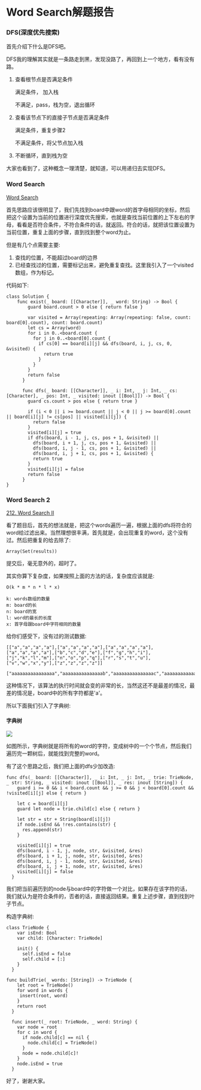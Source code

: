 # Word Search解题报告

### DFS(深度优先搜索)

首先介绍下什么是DFS吧。

DFS我的理解其实就是一条路走到黑，发现没路了，再回到上一个地方，看有没有路。

1. 查看根节点是否满足条件

	 满足条件， 加入栈
	
	不满足，pass，栈为空，退出循环

2. 查看该节点下的直接子节点是否满足条件

	满足条件，重复步骤2

	不满足条件，将父节点加入栈

3. 不断循环，直到栈为空

大家也看到了，这种概念一理清楚，就知道，可以用递归去实现DFS。


### Word Search

[Word Search](https://leetcode.com/problems/word-search/)

首先思路应该很明显了，我们先找到board中跟word的首字母相同的坐标，然后把这个设置为当前的位置进行深度优先搜索，也就是查找当前位置的上下左右的字母，看看是否符合条件，不符合条件的话，就返回。符合的话，就把该位置设置为当前位置，重复上面的步骤，直到找到整个word为止。

但是有几个点需要主要:

1. 查找的位置，不能超过board的边界
2. 已经查找过的位置，需要标记出来，避免重复查找。这里我引入了一个visited数组，作为标记。

代码如下:

	class Solution {
	    func exist(_ board: [[Character]], _ word: String) -> Bool {
	        guard board.count > 0 else { return false }
	
	        var visited = Array(repeating: Array(repeating: false, count: board[0].count), count: board.count)
	        let cs = Array(word)
	        for i in 0..<board.count {
	          for j in 0..<board[0].count {
	            if cs[0] == board[i][j] && dfs(board, i, j, cs, 0, &visited) {
	              return true
	            }
	          }
	        }
	        return false
	      }
	
	      func dfs(_ board: [[Character]], _ i: Int, _ j: Int, _ cs: [Character], _ pos: Int, _ visited: inout [[Bool]]) -> Bool {
	        guard cs.count > pos else { return true }
	
	        if (i < 0 || i >= board.count || j < 0 || j >= board[0].count || board[i][j] != cs[pos] || visited[i][j]) {
	          return false
	        }
	        visited[i][j] = true
	        if dfs(board, i - 1, j, cs, pos + 1, &visited) ||
	          dfs(board, i + 1, j, cs, pos + 1, &visited) ||
	          dfs(board, i, j - 1, cs, pos + 1, &visited) ||
	          dfs(board, i, j + 1, cs, pos + 1, &visited) {
	          return true
	        }
	        visited[i][j] = false
	        return false
	      }
	}

### Word Search 2

[212. Word Search II](https://leetcode.com/problems/word-search-ii/)

看了题目后，首先的想法就是，把这个words遍历一遍，根据上面的dfs将符合的word给过滤出来。当然理想很丰满，首先就是，会出现重复的word，这个没有过。然后把重复的给去除了:

	Array(Set(results))
	
提交后，毫无意外的，超时了。

其实你算下复杂度，如果按照上面的方法的话，复杂度应该就是:

	O(k * m * n * l * x)
	
	k: words数组的数量
	m: board的长
	n: board的宽
	l: word的最长的长度
	x: 首字母跟board中字符相同的数量
	
给你们感受下，没有过的测试数据:

	[["a","a","a","a"],["a","a","a","a"],["a","a","a","a"],["a","a","a","a"],["b","c","d","e"],["f","g","h","i"],["j","k","l","m"],["n","o","p","q"],["r","s","t","u"],["v","w","x","y"],["z","z","z","z"]]
	
	["aaaaaaaaaaaaaaaa","aaaaaaaaaaaaaaab","aaaaaaaaaaaaaaac","aaaaaaaaaaaaaaad","aaaaaaaaaaaaaaae","aaaaaaaaaaaaaaaf","aaaaaaaaaaaaaaag","aaaaaaaaaaaaaaah","aaaaaaaaaaaaaaai","aaaaaaaaaaaaaaaj","aaaaaaaaaaaaaaak","aaaaaaaaaaaaaaal","aaaaaaaaaaaaaaam","aaaaaaaaaaaaaaan","aaaaaaaaaaaaaaao","aaaaaaaaaaaaaaap","aaaaaaaaaaaaaaaq","aaaaaaaaaaaaaaar","aaaaaaaaaaaaaaas","aaaaaaaaaaaaaaat","aaaaaaaaaaaaaaau","aaaaaaaaaaaaaaav","aaaaaaaaaaaaaaaw","aaaaaaaaaaaaaaax","aaaaaaaaaaaaaaay","aaaaaaaaaaaaaaaz","aaaaaaaaaaaaaaaa","aaaaaaaaaaaaaaab","aaaaaaaaaaaaaaac","aaaaaaaaaaaaaaad","aaaaaaaaaaaaaaae","aaaaaaaaaaaaaaaf","aaaaaaaaaaaaaaag","aaaaaaaaaaaaaaah","aaaaaaaaaaaaaaai","aaaaaaaaaaaaaaaj","aaaaaaaaaaaaaaak","aaaaaaaaaaaaaaal","aaaaaaaaaaaaaaam","aaaaaaaaaaaaaaan","aaaaaaaaaaaaaaao","aaaaaaaaaaaaaaap","aaaaaaaaaaaaaaaq","aaaaaaaaaaaaaaar","aaaaaaaaaaaaaaas","aaaaaaaaaaaaaaat","aaaaaaaaaaaaaaau","aaaaaaaaaaaaaaav","aaaaaaaaaaaaaaaw","aaaaaaaaaaaaaaax","aaaaaaaaaaaaaaay","aaaaaaaaaaaaaaaz","aaaaaaaaaaaaaaba","aaaaaaaaaaaaaabb","aaaaaaaaaaaaaabc","aaaaaaaaaaaaaabd","aaaaaaaaaaaaaabe","aaaaaaaaaaaaaabf","aaaaaaaaaaaaaabg","aaaaaaaaaaaaaabh","aaaaaaaaaaaaaabi","aaaaaaaaaaaaaabj","aaaaaaaaaaaaaabk","aaaaaaaaaaaaaabl","aaaaaaaaaaaaaabm","aaaaaaaaaaaaaabn","aaaaaaaaaaaaaabo","aaaaaaaaaaaaaabp","aaaaaaaaaaaaaabq","aaaaaaaaaaaaaabr","aaaaaaaaaaaaaabs","aaaaaaaaaaaaaabt","aaaaaaaaaaaaaabu","aaaaaaaaaaaaaabv","aaaaaaaaaaaaaabw","aaaaaaaaaaaaaabx","aaaaaaaaaaaaaaby","aaaaaaaaaaaaaabz","aaaaaaaaaaaaaaca","aaaaaaaaaaaaaacb","aaaaaaaaaaaaaacc","aaaaaaaaaaaaaacd","aaaaaaaaaaaaaace","aaaaaaaaaaaaaacf","aaaaaaaaaaaaaacg","aaaaaaaaaaaaaach","aaaaaaaaaaaaaaci","aaaaaaaaaaaaaacj","aaaaaaaaaaaaaack","aaaaaaaaaaaaaacl","aaaaaaaaaaaaaacm","aaaaaaaaaaaaaacn","aaaaaaaaaaaaaaco","aaaaaaaaaaaaaacp","aaaaaaaaaaaaaacq","aaaaaaaaaaaaaacr","aaaaaaaaaaaaaacs","aaaaaaaaaaaaaact","aaaaaaaaaaaaaacu","aaaaaaaaaaaaaacv","aaaaaaaaaaaaaacw","aaaaaaaaaaaaaacx","aaaaaaaaaaaaaacy","aaaaaaaaaaaaaacz","aaaaaaaaaaaaaada","aaaaaaaaaaaaaadb","aaaaaaaaaaaaaadc","aaaaaaaaaaaaaadd","aaaaaaaaaaaaaade","aaaaaaaaaaaaaadf","aaaaaaaaaaaaaadg","aaaaaaaaaaaaaadh","aaaaaaaaaaaaaadi","aaaaaaaaaaaaaadj","aaaaaaaaaaaaaadk","aaaaaaaaaaaaaadl","aaaaaaaaaaaaaadm","aaaaaaaaaaaaaadn","aaaaaaaaaaaaaado","aaaaaaaaaaaaaadp","aaaaaaaaaaaaaadq","aaaaaaaaaaaaaadr","aaaaaaaaaaaaaads","aaaaaaaaaaaaaadt","aaaaaaaaaaaaaadu","aaaaaaaaaaaaaadv","aaaaaaaaaaaaaadw","aaaaaaaaaaaaaadx","aaaaaaaaaaaaaady","aaaaaaaaaaaaaadz","aaaaaaaaaaaaaaea","aaaaaaaaaaaaaaeb","aaaaaaaaaaaaaaec","aaaaaaaaaaaaaaed","aaaaaaaaaaaaaaee","aaaaaaaaaaaaaaef","aaaaaaaaaaaaaaeg","aaaaaaaaaaaaaaeh","aaaaaaaaaaaaaaei","aaaaaaaaaaaaaaej","aaaaaaaaaaaaaaek","aaaaaaaaaaaaaael","aaaaaaaaaaaaaaem","aaaaaaaaaaaaaaen","aaaaaaaaaaaaaaeo","aaaaaaaaaaaaaaep","aaaaaaaaaaaaaaeq","aaaaaaaaaaaaaaer","aaaaaaaaaaaaaaes","aaaaaaaaaaaaaaet","aaaaaaaaaaaaaaeu","aaaaaaaaaaaaaaev","aaaaaaaaaaaaaaew","aaaaaaaaaaaaaaex","aaaaaaaaaaaaaaey","aaaaaaaaaaaaaaez","aaaaaaaaaaaaaafa","aaaaaaaaaaaaaafb","aaaaaaaaaaaaaafc","aaaaaaaaaaaaaafd","aaaaaaaaaaaaaafe","aaaaaaaaaaaaaaff","aaaaaaaaaaaaaafg","aaaaaaaaaaaaaafh","aaaaaaaaaaaaaafi","aaaaaaaaaaaaaafj","aaaaaaaaaaaaaafk","aaaaaaaaaaaaaafl","aaaaaaaaaaaaaafm","aaaaaaaaaaaaaafn","aaaaaaaaaaaaaafo","aaaaaaaaaaaaaafp","aaaaaaaaaaaaaafq","aaaaaaaaaaaaaafr","aaaaaaaaaaaaaafs","aaaaaaaaaaaaaaft","aaaaaaaaaaaaaafu","aaaaaaaaaaaaaafv","aaaaaaaaaaaaaafw","aaaaaaaaaaaaaafx","aaaaaaaaaaaaaafy","aaaaaaaaaaaaaafz","aaaaaaaaaaaaaaga","aaaaaaaaaaaaaagb","aaaaaaaaaaaaaagc","aaaaaaaaaaaaaagd","aaaaaaaaaaaaaage","aaaaaaaaaaaaaagf","aaaaaaaaaaaaaagg","aaaaaaaaaaaaaagh","aaaaaaaaaaaaaagi","aaaaaaaaaaaaaagj","aaaaaaaaaaaaaagk","aaaaaaaaaaaaaagl","aaaaaaaaaaaaaagm","aaaaaaaaaaaaaagn","aaaaaaaaaaaaaago","aaaaaaaaaaaaaagp","aaaaaaaaaaaaaagq","aaaaaaaaaaaaaagr","aaaaaaaaaaaaaags","aaaaaaaaaaaaaagt","aaaaaaaaaaaaaagu","aaaaaaaaaaaaaagv","aaaaaaaaaaaaaagw","aaaaaaaaaaaaaagx","aaaaaaaaaaaaaagy","aaaaaaaaaaaaaagz","aaaaaaaaaaaaaaha","aaaaaaaaaaaaaahb","aaaaaaaaaaaaaahc","aaaaaaaaaaaaaahd","aaaaaaaaaaaaaahe","aaaaaaaaaaaaaahf","aaaaaaaaaaaaaahg","aaaaaaaaaaaaaahh","aaaaaaaaaaaaaahi","aaaaaaaaaaaaaahj","aaaaaaaaaaaaaahk","aaaaaaaaaaaaaahl","aaaaaaaaaaaaaahm","aaaaaaaaaaaaaahn","aaaaaaaaaaaaaaho","aaaaaaaaaaaaaahp","aaaaaaaaaaaaaahq","aaaaaaaaaaaaaahr","aaaaaaaaaaaaaahs","aaaaaaaaaaaaaaht","aaaaaaaaaaaaaahu","aaaaaaaaaaaaaahv","aaaaaaaaaaaaaahw","aaaaaaaaaaaaaahx","aaaaaaaaaaaaaahy","aaaaaaaaaaaaaahz","aaaaaaaaaaaaaaia","aaaaaaaaaaaaaaib","aaaaaaaaaaaaaaic","aaaaaaaaaaaaaaid","aaaaaaaaaaaaaaie","aaaaaaaaaaaaaaif","aaaaaaaaaaaaaaig","aaaaaaaaaaaaaaih","aaaaaaaaaaaaaaii","aaaaaaaaaaaaaaij","aaaaaaaaaaaaaaik","aaaaaaaaaaaaaail","aaaaaaaaaaaaaaim","aaaaaaaaaaaaaain","aaaaaaaaaaaaaaio","aaaaaaaaaaaaaaip","aaaaaaaaaaaaaaiq","aaaaaaaaaaaaaair","aaaaaaaaaaaaaais","aaaaaaaaaaaaaait","aaaaaaaaaaaaaaiu","aaaaaaaaaaaaaaiv","aaaaaaaaaaaaaaiw","aaaaaaaaaaaaaaix","aaaaaaaaaaaaaaiy","aaaaaaaaaaaaaaiz","aaaaaaaaaaaaaaja","aaaaaaaaaaaaaajb","aaaaaaaaaaaaaajc","aaaaaaaaaaaaaajd","aaaaaaaaaaaaaaje","aaaaaaaaaaaaaajf","aaaaaaaaaaaaaajg","aaaaaaaaaaaaaajh","aaaaaaaaaaaaaaji","aaaaaaaaaaaaaajj","aaaaaaaaaaaaaajk","aaaaaaaaaaaaaajl","aaaaaaaaaaaaaajm","aaaaaaaaaaaaaajn","aaaaaaaaaaaaaajo","aaaaaaaaaaaaaajp","aaaaaaaaaaaaaajq","aaaaaaaaaaaaaajr","aaaaaaaaaaaaaajs","aaaaaaaaaaaaaajt","aaaaaaaaaaaaaaju","aaaaaaaaaaaaaajv","aaaaaaaaaaaaaajw","aaaaaaaaaaaaaajx","aaaaaaaaaaaaaajy","aaaaaaaaaaaaaajz","aaaaaaaaaaaaaaka","aaaaaaaaaaaaaakb","aaaaaaaaaaaaaakc","aaaaaaaaaaaaaakd","aaaaaaaaaaaaaake","aaaaaaaaaaaaaakf","aaaaaaaaaaaaaakg","aaaaaaaaaaaaaakh","aaaaaaaaaaaaaaki","aaaaaaaaaaaaaakj","aaaaaaaaaaaaaakk","aaaaaaaaaaaaaakl","aaaaaaaaaaaaaakm","aaaaaaaaaaaaaakn","aaaaaaaaaaaaaako","aaaaaaaaaaaaaakp","aaaaaaaaaaaaaakq","aaaaaaaaaaaaaakr","aaaaaaaaaaaaaaks","aaaaaaaaaaaaaakt","aaaaaaaaaaaaaaku","aaaaaaaaaaaaaakv","aaaaaaaaaaaaaakw","aaaaaaaaaaaaaakx","aaaaaaaaaaaaaaky","aaaaaaaaaaaaaakz","aaaaaaaaaaaaaala","aaaaaaaaaaaaaalb","aaaaaaaaaaaaaalc","aaaaaaaaaaaaaald","aaaaaaaaaaaaaale","aaaaaaaaaaaaaalf","aaaaaaaaaaaaaalg","aaaaaaaaaaaaaalh","aaaaaaaaaaaaaali","aaaaaaaaaaaaaalj","aaaaaaaaaaaaaalk","aaaaaaaaaaaaaall","aaaaaaaaaaaaaalm","aaaaaaaaaaaaaaln","aaaaaaaaaaaaaalo","aaaaaaaaaaaaaalp","aaaaaaaaaaaaaalq","aaaaaaaaaaaaaalr","aaaaaaaaaaaaaals","aaaaaaaaaaaaaalt","aaaaaaaaaaaaaalu","aaaaaaaaaaaaaalv","aaaaaaaaaaaaaalw","aaaaaaaaaaaaaalx","aaaaaaaaaaaaaaly","aaaaaaaaaaaaaalz","aaaaaaaaaaaaaama","aaaaaaaaaaaaaamb","aaaaaaaaaaaaaamc","aaaaaaaaaaaaaamd","aaaaaaaaaaaaaame","aaaaaaaaaaaaaamf","aaaaaaaaaaaaaamg","aaaaaaaaaaaaaamh","aaaaaaaaaaaaaami","aaaaaaaaaaaaaamj","aaaaaaaaaaaaaamk","aaaaaaaaaaaaaaml","aaaaaaaaaaaaaamm","aaaaaaaaaaaaaamn","aaaaaaaaaaaaaamo","aaaaaaaaaaaaaamp","aaaaaaaaaaaaaamq","aaaaaaaaaaaaaamr","aaaaaaaaaaaaaams","aaaaaaaaaaaaaamt","aaaaaaaaaaaaaamu","aaaaaaaaaaaaaamv","aaaaaaaaaaaaaamw","aaaaaaaaaaaaaamx","aaaaaaaaaaaaaamy","aaaaaaaaaaaaaamz","aaaaaaaaaaaaaana","aaaaaaaaaaaaaanb","aaaaaaaaaaaaaanc","aaaaaaaaaaaaaand","aaaaaaaaaaaaaane","aaaaaaaaaaaaaanf","aaaaaaaaaaaaaang","aaaaaaaaaaaaaanh","aaaaaaaaaaaaaani","aaaaaaaaaaaaaanj","aaaaaaaaaaaaaank","aaaaaaaaaaaaaanl","aaaaaaaaaaaaaanm","aaaaaaaaaaaaaann","aaaaaaaaaaaaaano","aaaaaaaaaaaaaanp","aaaaaaaaaaaaaanq","aaaaaaaaaaaaaanr","aaaaaaaaaaaaaans","aaaaaaaaaaaaaant","aaaaaaaaaaaaaanu","aaaaaaaaaaaaaanv","aaaaaaaaaaaaaanw","aaaaaaaaaaaaaanx","aaaaaaaaaaaaaany","aaaaaaaaaaaaaanz","aaaaaaaaaaaaaaoa","aaaaaaaaaaaaaaob","aaaaaaaaaaaaaaoc","aaaaaaaaaaaaaaod","aaaaaaaaaaaaaaoe","aaaaaaaaaaaaaaof","aaaaaaaaaaaaaaog","aaaaaaaaaaaaaaoh","aaaaaaaaaaaaaaoi","aaaaaaaaaaaaaaoj","aaaaaaaaaaaaaaok","aaaaaaaaaaaaaaol","aaaaaaaaaaaaaaom","aaaaaaaaaaaaaaon","aaaaaaaaaaaaaaoo","aaaaaaaaaaaaaaop","aaaaaaaaaaaaaaoq","aaaaaaaaaaaaaaor","aaaaaaaaaaaaaaos","aaaaaaaaaaaaaaot","aaaaaaaaaaaaaaou","aaaaaaaaaaaaaaov","aaaaaaaaaaaaaaow","aaaaaaaaaaaaaaox","aaaaaaaaaaaaaaoy","aaaaaaaaaaaaaaoz","aaaaaaaaaaaaaapa","aaaaaaaaaaaaaapb","aaaaaaaaaaaaaapc","aaaaaaaaaaaaaapd","aaaaaaaaaaaaaape","aaaaaaaaaaaaaapf","aaaaaaaaaaaaaapg","aaaaaaaaaaaaaaph","aaaaaaaaaaaaaapi","aaaaaaaaaaaaaapj","aaaaaaaaaaaaaapk","aaaaaaaaaaaaaapl","aaaaaaaaaaaaaapm","aaaaaaaaaaaaaapn","aaaaaaaaaaaaaapo","aaaaaaaaaaaaaapp","aaaaaaaaaaaaaapq","aaaaaaaaaaaaaapr","aaaaaaaaaaaaaaps","aaaaaaaaaaaaaapt","aaaaaaaaaaaaaapu","aaaaaaaaaaaaaapv","aaaaaaaaaaaaaapw","aaaaaaaaaaaaaapx","aaaaaaaaaaaaaapy","aaaaaaaaaaaaaapz","aaaaaaaaaaaaaaqa","aaaaaaaaaaaaaaqb","aaaaaaaaaaaaaaqc","aaaaaaaaaaaaaaqd","aaaaaaaaaaaaaaqe","aaaaaaaaaaaaaaqf","aaaaaaaaaaaaaaqg","aaaaaaaaaaaaaaqh","aaaaaaaaaaaaaaqi","aaaaaaaaaaaaaaqj","aaaaaaaaaaaaaaqk","aaaaaaaaaaaaaaql","aaaaaaaaaaaaaaqm","aaaaaaaaaaaaaaqn","aaaaaaaaaaaaaaqo","aaaaaaaaaaaaaaqp","aaaaaaaaaaaaaaqq","aaaaaaaaaaaaaaqr","aaaaaaaaaaaaaaqs","aaaaaaaaaaaaaaqt","aaaaaaaaaaaaaaqu","aaaaaaaaaaaaaaqv","aaaaaaaaaaaaaaqw","aaaaaaaaaaaaaaqx","aaaaaaaaaaaaaaqy","aaaaaaaaaaaaaaqz","aaaaaaaaaaaaaara","aaaaaaaaaaaaaarb","aaaaaaaaaaaaaarc","aaaaaaaaaaaaaard","aaaaaaaaaaaaaare","aaaaaaaaaaaaaarf","aaaaaaaaaaaaaarg","aaaaaaaaaaaaaarh","aaaaaaaaaaaaaari","aaaaaaaaaaaaaarj","aaaaaaaaaaaaaark","aaaaaaaaaaaaaarl","aaaaaaaaaaaaaarm","aaaaaaaaaaaaaarn","aaaaaaaaaaaaaaro","aaaaaaaaaaaaaarp","aaaaaaaaaaaaaarq","aaaaaaaaaaaaaarr","aaaaaaaaaaaaaars","aaaaaaaaaaaaaart","aaaaaaaaaaaaaaru","aaaaaaaaaaaaaarv","aaaaaaaaaaaaaarw","aaaaaaaaaaaaaarx","aaaaaaaaaaaaaary","aaaaaaaaaaaaaarz","aaaaaaaaaaaaaasa","aaaaaaaaaaaaaasb","aaaaaaaaaaaaaasc","aaaaaaaaaaaaaasd","aaaaaaaaaaaaaase","aaaaaaaaaaaaaasf","aaaaaaaaaaaaaasg","aaaaaaaaaaaaaash","aaaaaaaaaaaaaasi","aaaaaaaaaaaaaasj","aaaaaaaaaaaaaask","aaaaaaaaaaaaaasl","aaaaaaaaaaaaaasm","aaaaaaaaaaaaaasn","aaaaaaaaaaaaaaso","aaaaaaaaaaaaaasp","aaaaaaaaaaaaaasq","aaaaaaaaaaaaaasr","aaaaaaaaaaaaaass","aaaaaaaaaaaaaast","aaaaaaaaaaaaaasu","aaaaaaaaaaaaaasv","aaaaaaaaaaaaaasw","aaaaaaaaaaaaaasx","aaaaaaaaaaaaaasy","aaaaaaaaaaaaaasz","aaaaaaaaaaaaaata","aaaaaaaaaaaaaatb","aaaaaaaaaaaaaatc","aaaaaaaaaaaaaatd","aaaaaaaaaaaaaate","aaaaaaaaaaaaaatf","aaaaaaaaaaaaaatg","aaaaaaaaaaaaaath","aaaaaaaaaaaaaati","aaaaaaaaaaaaaatj","aaaaaaaaaaaaaatk","aaaaaaaaaaaaaatl","aaaaaaaaaaaaaatm","aaaaaaaaaaaaaatn","aaaaaaaaaaaaaato","aaaaaaaaaaaaaatp","aaaaaaaaaaaaaatq","aaaaaaaaaaaaaatr","aaaaaaaaaaaaaats","aaaaaaaaaaaaaatt","aaaaaaaaaaaaaatu","aaaaaaaaaaaaaatv","aaaaaaaaaaaaaatw","aaaaaaaaaaaaaatx","aaaaaaaaaaaaaaty","aaaaaaaaaaaaaatz","aaaaaaaaaaaaaaua","aaaaaaaaaaaaaaub","aaaaaaaaaaaaaauc","aaaaaaaaaaaaaaud","aaaaaaaaaaaaaaue","aaaaaaaaaaaaaauf","aaaaaaaaaaaaaaug","aaaaaaaaaaaaaauh","aaaaaaaaaaaaaaui","aaaaaaaaaaaaaauj","aaaaaaaaaaaaaauk","aaaaaaaaaaaaaaul","aaaaaaaaaaaaaaum","aaaaaaaaaaaaaaun","aaaaaaaaaaaaaauo","aaaaaaaaaaaaaaup","aaaaaaaaaaaaaauq","aaaaaaaaaaaaaaur","aaaaaaaaaaaaaaus","aaaaaaaaaaaaaaut","aaaaaaaaaaaaaauu","aaaaaaaaaaaaaauv","aaaaaaaaaaaaaauw","aaaaaaaaaaaaaaux","aaaaaaaaaaaaaauy","aaaaaaaaaaaaaauz","aaaaaaaaaaaaaava","aaaaaaaaaaaaaavb","aaaaaaaaaaaaaavc","aaaaaaaaaaaaaavd","aaaaaaaaaaaaaave","aaaaaaaaaaaaaavf","aaaaaaaaaaaaaavg","aaaaaaaaaaaaaavh","aaaaaaaaaaaaaavi","aaaaaaaaaaaaaavj","aaaaaaaaaaaaaavk","aaaaaaaaaaaaaavl","aaaaaaaaaaaaaavm","aaaaaaaaaaaaaavn","aaaaaaaaaaaaaavo","aaaaaaaaaaaaaavp","aaaaaaaaaaaaaavq","aaaaaaaaaaaaaavr","aaaaaaaaaaaaaavs","aaaaaaaaaaaaaavt","aaaaaaaaaaaaaavu","aaaaaaaaaaaaaavv","aaaaaaaaaaaaaavw","aaaaaaaaaaaaaavx","aaaaaaaaaaaaaavy","aaaaaaaaaaaaaavz","aaaaaaaaaaaaaawa","aaaaaaaaaaaaaawb","aaaaaaaaaaaaaawc","aaaaaaaaaaaaaawd","aaaaaaaaaaaaaawe","aaaaaaaaaaaaaawf","aaaaaaaaaaaaaawg","aaaaaaaaaaaaaawh","aaaaaaaaaaaaaawi","aaaaaaaaaaaaaawj","aaaaaaaaaaaaaawk","aaaaaaaaaaaaaawl","aaaaaaaaaaaaaawm","aaaaaaaaaaaaaawn","aaaaaaaaaaaaaawo","aaaaaaaaaaaaaawp","aaaaaaaaaaaaaawq","aaaaaaaaaaaaaawr","aaaaaaaaaaaaaaws","aaaaaaaaaaaaaawt","aaaaaaaaaaaaaawu","aaaaaaaaaaaaaawv","aaaaaaaaaaaaaaww","aaaaaaaaaaaaaawx","aaaaaaaaaaaaaawy","aaaaaaaaaaaaaawz","aaaaaaaaaaaaaaxa","aaaaaaaaaaaaaaxb","aaaaaaaaaaaaaaxc","aaaaaaaaaaaaaaxd","aaaaaaaaaaaaaaxe","aaaaaaaaaaaaaaxf","aaaaaaaaaaaaaaxg","aaaaaaaaaaaaaaxh","aaaaaaaaaaaaaaxi","aaaaaaaaaaaaaaxj","aaaaaaaaaaaaaaxk","aaaaaaaaaaaaaaxl","aaaaaaaaaaaaaaxm","aaaaaaaaaaaaaaxn","aaaaaaaaaaaaaaxo","aaaaaaaaaaaaaaxp","aaaaaaaaaaaaaaxq","aaaaaaaaaaaaaaxr","aaaaaaaaaaaaaaxs","aaaaaaaaaaaaaaxt","aaaaaaaaaaaaaaxu","aaaaaaaaaaaaaaxv","aaaaaaaaaaaaaaxw","aaaaaaaaaaaaaaxx","aaaaaaaaaaaaaaxy","aaaaaaaaaaaaaaxz","aaaaaaaaaaaaaaya","aaaaaaaaaaaaaayb","aaaaaaaaaaaaaayc","aaaaaaaaaaaaaayd","aaaaaaaaaaaaaaye","aaaaaaaaaaaaaayf","aaaaaaaaaaaaaayg","aaaaaaaaaaaaaayh","aaaaaaaaaaaaaayi","aaaaaaaaaaaaaayj","aaaaaaaaaaaaaayk","aaaaaaaaaaaaaayl","aaaaaaaaaaaaaaym","aaaaaaaaaaaaaayn","aaaaaaaaaaaaaayo","aaaaaaaaaaaaaayp","aaaaaaaaaaaaaayq","aaaaaaaaaaaaaayr","aaaaaaaaaaaaaays","aaaaaaaaaaaaaayt","aaaaaaaaaaaaaayu","aaaaaaaaaaaaaayv","aaaaaaaaaaaaaayw","aaaaaaaaaaaaaayx","aaaaaaaaaaaaaayy","aaaaaaaaaaaaaayz","aaaaaaaaaaaaaaza","aaaaaaaaaaaaaazb","aaaaaaaaaaaaaazc","aaaaaaaaaaaaaazd","aaaaaaaaaaaaaaze","aaaaaaaaaaaaaazf","aaaaaaaaaaaaaazg","aaaaaaaaaaaaaazh","aaaaaaaaaaaaaazi","aaaaaaaaaaaaaazj","aaaaaaaaaaaaaazk","aaaaaaaaaaaaaazl","aaaaaaaaaaaaaazm","aaaaaaaaaaaaaazn","aaaaaaaaaaaaaazo","aaaaaaaaaaaaaazp","aaaaaaaaaaaaaazq","aaaaaaaaaaaaaazr","aaaaaaaaaaaaaazs","aaaaaaaaaaaaaazt","aaaaaaaaaaaaaazu","aaaaaaaaaaaaaazv","aaaaaaaaaaaaaazw","aaaaaaaaaaaaaazx","aaaaaaaaaaaaaazy","aaaaaaaaaaaaaazz","aaaaaaaaaaaaaaaa","aaaaaaaaaaaaaaab","aaaaaaaaaaaaaaac","aaaaaaaaaaaaaaad","aaaaaaaaaaaaaaae","aaaaaaaaaaaaaaaf","aaaaaaaaaaaaaaag","aaaaaaaaaaaaaaah","aaaaaaaaaaaaaaai","aaaaaaaaaaaaaaaj","aaaaaaaaaaaaaaak","aaaaaaaaaaaaaaal","aaaaaaaaaaaaaaam","aaaaaaaaaaaaaaan","aaaaaaaaaaaaaaao","aaaaaaaaaaaaaaap","aaaaaaaaaaaaaaaq","aaaaaaaaaaaaaaar","aaaaaaaaaaaaaaas","aaaaaaaaaaaaaaat","aaaaaaaaaaaaaaau","aaaaaaaaaaaaaaav","aaaaaaaaaaaaaaaw","aaaaaaaaaaaaaaax","aaaaaaaaaaaaaaay","aaaaaaaaaaaaaaaz","aaaaaaaaaaaaaaba","aaaaaaaaaaaaaabb","aaaaaaaaaaaaaabc","aaaaaaaaaaaaaabd","aaaaaaaaaaaaaabe","aaaaaaaaaaaaaabf","aaaaaaaaaaaaaabg","aaaaaaaaaaaaaabh","aaaaaaaaaaaaaabi","aaaaaaaaaaaaaabj","aaaaaaaaaaaaaabk","aaaaaaaaaaaaaabl","aaaaaaaaaaaaaabm","aaaaaaaaaaaaaabn","aaaaaaaaaaaaaabo","aaaaaaaaaaaaaabp","aaaaaaaaaaaaaabq","aaaaaaaaaaaaaabr","aaaaaaaaaaaaaabs","aaaaaaaaaaaaaabt","aaaaaaaaaaaaaabu","aaaaaaaaaaaaaabv","aaaaaaaaaaaaaabw","aaaaaaaaaaaaaabx","aaaaaaaaaaaaaaby","aaaaaaaaaaaaaabz","aaaaaaaaaaaaaaca","aaaaaaaaaaaaaacb","aaaaaaaaaaaaaacc","aaaaaaaaaaaaaacd","aaaaaaaaaaaaaace","aaaaaaaaaaaaaacf","aaaaaaaaaaaaaacg","aaaaaaaaaaaaaach","aaaaaaaaaaaaaaci","aaaaaaaaaaaaaacj","aaaaaaaaaaaaaack","aaaaaaaaaaaaaacl","aaaaaaaaaaaaaacm","aaaaaaaaaaaaaacn","aaaaaaaaaaaaaaco","aaaaaaaaaaaaaacp","aaaaaaaaaaaaaacq","aaaaaaaaaaaaaacr","aaaaaaaaaaaaaacs","aaaaaaaaaaaaaact","aaaaaaaaaaaaaacu","aaaaaaaaaaaaaacv","aaaaaaaaaaaaaacw","aaaaaaaaaaaaaacx","aaaaaaaaaaaaaacy","aaaaaaaaaaaaaacz","aaaaaaaaaaaaaada","aaaaaaaaaaaaaadb","aaaaaaaaaaaaaadc","aaaaaaaaaaaaaadd","aaaaaaaaaaaaaade","aaaaaaaaaaaaaadf","aaaaaaaaaaaaaadg","aaaaaaaaaaaaaadh","aaaaaaaaaaaaaadi","aaaaaaaaaaaaaadj","aaaaaaaaaaaaaadk","aaaaaaaaaaaaaadl","aaaaaaaaaaaaaadm","aaaaaaaaaaaaaadn","aaaaaaaaaaaaaado","aaaaaaaaaaaaaadp","aaaaaaaaaaaaaadq","aaaaaaaaaaaaaadr","aaaaaaaaaaaaaads","aaaaaaaaaaaaaadt","aaaaaaaaaaaaaadu","aaaaaaaaaaaaaadv","aaaaaaaaaaaaaadw","aaaaaaaaaaaaaadx","aaaaaaaaaaaaaady","aaaaaaaaaaaaaadz","aaaaaaaaaaaaaaea","aaaaaaaaaaaaaaeb","aaaaaaaaaaaaaaec","aaaaaaaaaaaaaaed","aaaaaaaaaaaaaaee","aaaaaaaaaaaaaaef","aaaaaaaaaaaaaaeg","aaaaaaaaaaaaaaeh","aaaaaaaaaaaaaaei","aaaaaaaaaaaaaaej","aaaaaaaaaaaaaaek","aaaaaaaaaaaaaael","aaaaaaaaaaaaaaem","aaaaaaaaaaaaaaen","aaaaaaaaaaaaaaeo","aaaaaaaaaaaaaaep","aaaaaaaaaaaaaaeq","aaaaaaaaaaaaaaer","aaaaaaaaaaaaaaes","aaaaaaaaaaaaaaet","aaaaaaaaaaaaaaeu","aaaaaaaaaaaaaaev","aaaaaaaaaaaaaaew","aaaaaaaaaaaaaaex","aaaaaaaaaaaaaaey","aaaaaaaaaaaaaaez","aaaaaaaaaaaaaafa","aaaaaaaaaaaaaafb","aaaaaaaaaaaaaafc","aaaaaaaaaaaaaafd","aaaaaaaaaaaaaafe","aaaaaaaaaaaaaaff","aaaaaaaaaaaaaafg","aaaaaaaaaaaaaafh","aaaaaaaaaaaaaafi","aaaaaaaaaaaaaafj","aaaaaaaaaaaaaafk","aaaaaaaaaaaaaafl","aaaaaaaaaaaaaafm","aaaaaaaaaaaaaafn","aaaaaaaaaaaaaafo","aaaaaaaaaaaaaafp","aaaaaaaaaaaaaafq","aaaaaaaaaaaaaafr","aaaaaaaaaaaaaafs","aaaaaaaaaaaaaaft","aaaaaaaaaaaaaafu","aaaaaaaaaaaaaafv","aaaaaaaaaaaaaafw","aaaaaaaaaaaaaafx","aaaaaaaaaaaaaafy","aaaaaaaaaaaaaafz","aaaaaaaaaaaaaaga","aaaaaaaaaaaaaagb","aaaaaaaaaaaaaagc","aaaaaaaaaaaaaagd","aaaaaaaaaaaaaage","aaaaaaaaaaaaaagf","aaaaaaaaaaaaaagg","aaaaaaaaaaaaaagh","aaaaaaaaaaaaaagi","aaaaaaaaaaaaaagj","aaaaaaaaaaaaaagk","aaaaaaaaaaaaaagl","aaaaaaaaaaaaaagm","aaaaaaaaaaaaaagn","aaaaaaaaaaaaaago","aaaaaaaaaaaaaagp","aaaaaaaaaaaaaagq","aaaaaaaaaaaaaagr","aaaaaaaaaaaaaags","aaaaaaaaaaaaaagt","aaaaaaaaaaaaaagu","aaaaaaaaaaaaaagv","aaaaaaaaaaaaaagw","aaaaaaaaaaaaaagx","aaaaaaaaaaaaaagy","aaaaaaaaaaaaaagz","aaaaaaaaaaaaaaha","aaaaaaaaaaaaaahb","aaaaaaaaaaaaaahc","aaaaaaaaaaaaaahd","aaaaaaaaaaaaaahe","aaaaaaaaaaaaaahf","aaaaaaaaaaaaaahg","aaaaaaaaaaaaaahh","aaaaaaaaaaaaaahi","aaaaaaaaaaaaaahj","aaaaaaaaaaaaaahk","aaaaaaaaaaaaaahl","aaaaaaaaaaaaaahm","aaaaaaaaaaaaaahn","aaaaaaaaaaaaaaho","aaaaaaaaaaaaaahp","aaaaaaaaaaaaaahq","aaaaaaaaaaaaaahr","aaaaaaaaaaaaaahs","aaaaaaaaaaaaaaht","aaaaaaaaaaaaaahu","aaaaaaaaaaaaaahv","aaaaaaaaaaaaaahw","aaaaaaaaaaaaaahx","aaaaaaaaaaaaaahy","aaaaaaaaaaaaaahz","aaaaaaaaaaaaaaia","aaaaaaaaaaaaaaib","aaaaaaaaaaaaaaic","aaaaaaaaaaaaaaid","aaaaaaaaaaaaaaie","aaaaaaaaaaaaaaif","aaaaaaaaaaaaaaig","aaaaaaaaaaaaaaih","aaaaaaaaaaaaaaii","aaaaaaaaaaaaaaij","aaaaaaaaaaaaaaik","aaaaaaaaaaaaaail","aaaaaaaaaaaaaaim","aaaaaaaaaaaaaain","aaaaaaaaaaaaaaio","aaaaaaaaaaaaaaip","aaaaaaaaaaaaaaiq","aaaaaaaaaaaaaair","aaaaaaaaaaaaaais","aaaaaaaaaaaaaait","aaaaaaaaaaaaaaiu","aaaaaaaaaaaaaaiv","aaaaaaaaaaaaaaiw","aaaaaaaaaaaaaaix","aaaaaaaaaaaaaaiy","aaaaaaaaaaaaaaiz","aaaaaaaaaaaaaaja","aaaaaaaaaaaaaajb","aaaaaaaaaaaaaajc","aaaaaaaaaaaaaajd","aaaaaaaaaaaaaaje","aaaaaaaaaaaaaajf","aaaaaaaaaaaaaajg","aaaaaaaaaaaaaajh","aaaaaaaaaaaaaaji","aaaaaaaaaaaaaajj","aaaaaaaaaaaaaajk","aaaaaaaaaaaaaajl","aaaaaaaaaaaaaajm","aaaaaaaaaaaaaajn","aaaaaaaaaaaaaajo","aaaaaaaaaaaaaajp","aaaaaaaaaaaaaajq","aaaaaaaaaaaaaajr","aaaaaaaaaaaaaajs","aaaaaaaaaaaaaajt","aaaaaaaaaaaaaaju","aaaaaaaaaaaaaajv","aaaaaaaaaaaaaajw","aaaaaaaaaaaaaajx","aaaaaaaaaaaaaajy","aaaaaaaaaaaaaajz","aaaaaaaaaaaaaaka","aaaaaaaaaaaaaakb","aaaaaaaaaaaaaakc","aaaaaaaaaaaaaakd","aaaaaaaaaaaaaake","aaaaaaaaaaaaaakf","aaaaaaaaaaaaaakg","aaaaaaaaaaaaaakh","aaaaaaaaaaaaaaki","aaaaaaaaaaaaaakj","aaaaaaaaaaaaaakk","aaaaaaaaaaaaaakl","aaaaaaaaaaaaaakm","aaaaaaaaaaaaaakn","aaaaaaaaaaaaaako","aaaaaaaaaaaaaakp","aaaaaaaaaaaaaakq","aaaaaaaaaaaaaakr","aaaaaaaaaaaaaaks","aaaaaaaaaaaaaakt","aaaaaaaaaaaaaaku","aaaaaaaaaaaaaakv","aaaaaaaaaaaaaakw","aaaaaaaaaaaaaakx","aaaaaaaaaaaaaaky","aaaaaaaaaaaaaakz","aaaaaaaaaaaaaala","aaaaaaaaaaaaaalb","aaaaaaaaaaaaaalc","aaaaaaaaaaaaaald","aaaaaaaaaaaaaale","aaaaaaaaaaaaaalf","aaaaaaaaaaaaaalg","aaaaaaaaaaaaaalh","aaaaaaaaaaaaaali","aaaaaaaaaaaaaalj","aaaaaaaaaaaaaalk","aaaaaaaaaaaaaall"]
	
这种情况下，该算法的执行时间就会变的非常的长，当然这还不是最差的情况，最差的情况是，board中的所有字符都是'a'。

所以下面我们引入了字典树:

#### 字典树

![](https://upload.wikimedia.org/wikipedia/commons/thumb/b/be/Trie_example.svg/250px-Trie_example.svg.png)

如图所示，字典树就是将所有的word的字符，变成树中的一个个节点，然后我们遍历完一颗树后，就能找到完整的word。

有了这个思路之后，我们把上面的dfs少加改造:

	func dfs(_ board: [[Character]], _ i: Int, _ j: Int, _ trie: TrieNode, _ str: String, _ visited: inout [[Bool]], _ res: inout [String]) {
	    guard i >= 0 && i < board.count && j >= 0 && j < board[0].count && !visited[i][j] else { return }
	    
	    let c = board[i][j]
	    guard let node = trie.child[c] else { return }
	    
	    let str = str + String(board[i][j])
	    if node.isEnd && !res.contains(str) {
	      res.append(str)
	    }
	    
	    visited[i][j] = true
	    dfs(board, i - 1, j, node, str, &visited, &res)
	    dfs(board, i + 1, j, node, str, &visited, &res)
	    dfs(board, i, j - 1, node, str, &visited, &res)
	    dfs(board, i, j + 1, node, str, &visited, &res)
	    visited[i][j] = false
	  }
	  
我们把当前遍历到的node与board中的字符做一个对比，如果存在该字符的话，我们就认为是符合条件的，否者的话，直接返回结果。重复上述步骤，直到找到叶子节点。

构造字典树:

	class TrieNode {
	    var isEnd: Bool
	    var child: [Character: TrieNode]
	    
	    init() {
	      self.isEnd = false
	      self.child = [:]
	    }
	  }

	func buildTrie(_ words: [String]) -> TrieNode {
	    let root = TrieNode()
	    for word in words {
	     insert(root, word)
	    }
	    return root
	  }
	  
	  func insert(_ root: TrieNode, _ word: String) {
	    var node = root
	    for c in word {
	      if node.child[c] == nil {
	        node.child[c] = TrieNode()
	      }
	      node = node.child[c]!
	    }
	    node.isEnd = true
	  }
	  
好了，谢谢大家。